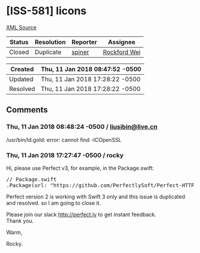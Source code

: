 # [ISS-581] licons

[XML Source](../xml/ISS-581.xml)
<p></p>





Status|Resolution|Reporter|Assignee
------|----------|--------|--------
Closed|Duplicate|[spiner](liusibin@live.cn)|[Rockford Wei]($rocky)





Created|Thu, 11 Jan 2018 08:47:52 -0500
-------|--------------
Updated|Thu, 11 Jan 2018 17:28:22 -0500
Resolved|Thu, 11 Jan 2018 17:28:22 -0500


## Comments




### Thu, 11 Jan 2018 08:48:24 -0500 / liusibin@live.cn 

<p><p>/usr/bin/ld.gold: error: cannot find -lCOpenSSL</p></p>


### Thu, 11 Jan 2018 17:27:47 -0500 / rocky 

<p><p>Hi, please use Perfect v3, for example, in the Package.swift:</p>


<div class="code panel" style="border-width: 1px;"><div class="codeContent panelContent">
<pre class="code-java"><span class="code-comment">// Package.swift
</span>.Package(url: <span class="code-quote">"https:<span class="code-comment">//github.com/PerfectlySoft/Perfect-HTTPServer.git"</span>, majorVersion: 3)</span></pre>
</div></div>
<p>Perfect version 2 is working with Swift 3 only and this issue is duplicated and resolved. so I am going to close it.</p>

<p>Please join our slack <a href="http://perfect.ly/" class="external-link" rel="nofollow">http://perfect.ly</a> to get instant feedback. <br/>
Thank you.</p>

<p>Warm,</p>

<p>Rocky.</p></p>


